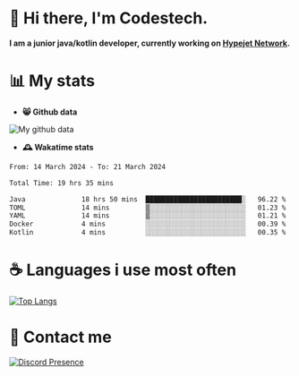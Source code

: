 # 👋 Hi there, I'm Codestech.
**I am a junior java/kotlin developer, currently working on [Hypejet Network](https://github.com/Hypejet).**

# 📊 My stats
- **😸 Github data**

![My github data](https://github-readme-stats.vercel.app/api?username=Codestech1&count_private=true&include_all_commits=true&theme=codeSTACKr)

- **🕰️ Wakatime stats**
<!--START_SECTION:waka-->

```txt
From: 14 March 2024 - To: 21 March 2024

Total Time: 19 hrs 35 mins

Java              18 hrs 50 mins  ████████████████████████░   96.22 %
TOML              14 mins         ▒░░░░░░░░░░░░░░░░░░░░░░░░   01.23 %
YAML              14 mins         ▒░░░░░░░░░░░░░░░░░░░░░░░░   01.21 %
Docker            4 mins          ░░░░░░░░░░░░░░░░░░░░░░░░░   00.39 %
Kotlin            4 mins          ░░░░░░░░░░░░░░░░░░░░░░░░░   00.35 %
```

<!--END_SECTION:waka-->

# ☕ Languages i use most often
[![Top Langs](https://github-readme-stats.vercel.app/api/top-langs/?username=Codestech1&layout=compact&langs_count=8&exclude_repo=window5000.github.io&theme=codeSTACKr)](https://github.com/anuraghazra/github-readme-stats)

# 💬 Contact me
[![Discord Presence](https://lanyard.cnrad.dev/api/650718742157852740)](https://discord.com/users/650718742157852740)
</br>
